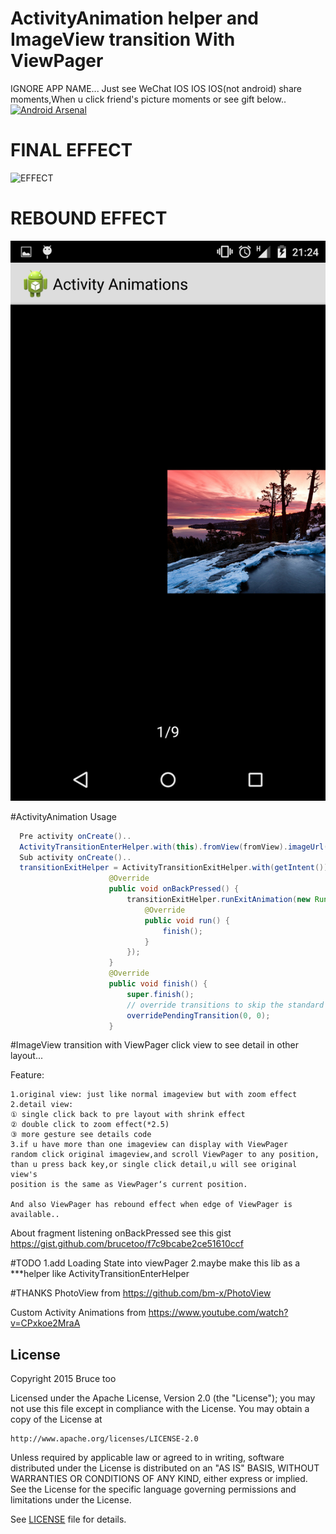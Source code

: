 # ActivityAnimation helper and ImageView transition With ViewPager
IGNORE APP NAME...
Just see WeChat IOS IOS IOS(not android) share moments,When u click friend's picture moments
or see gift below..
[![Android Arsenal](https://img.shields.io/badge/Android%20Arsenal-ActivityAnimation-green.svg?style=flat)](https://android-arsenal.com/details/1/2573)
# FINAL EFFECT
![EFFECT](./show.gif)

# REBOUND EFFECT
![REBOUND](./rebound.png)

#ActivityAnimation Usage
```java
  Pre activity onCreate()..
  ActivityTransitionEnterHelper.with(this).fromView(fromView).imageUrl(imgUrl).start(Test.class);
  Sub activity onCreate()..
  transitionExitHelper = ActivityTransitionExitHelper.with(getIntent()).toView(mImageView).background(mBackgroudnView).start(savedInstanceState);
                      @Override
                      public void onBackPressed() {
                          transitionExitHelper.runExitAnimation(new Runnable() {
                              @Override
                              public void run() {
                                  finish();
                              }
                          });
                      }
                      @Override
                      public void finish() {
                          super.finish();
                          // override transitions to skip the standard window animations
                          overridePendingTransition(0, 0);
                      }
```

#ImageView transition with ViewPager
 click view to see detail in other layout...

 Feature:

    1.original view: just like normal imageview but with zoom effect
    2.detail view:
    ① single click back to pre layout with shrink effect
    ② double click to zoom effect(*2.5)
    ③ more gesture see details code
    3.if u have more than one imageview can display with ViewPager
    random click original imageview,and scroll ViewPager to any position,
    than u press back key,or single click detail,u will see original view's
    position is the same as ViewPager‘s current position.

    And also ViewPager has rebound effect when edge of ViewPager is available..

About fragment listening onBackPressed
see this gist https://gist.github.com/brucetoo/f7c9bcabe2ce51610ccf

#TODO
 1.add Loading State into viewPager
 2.maybe make this lib as a ***helper like ActivityTransitionEnterHelper

#THANKS
PhotoView from https://github.com/bm-x/PhotoView

Custom Activity Animations from https://www.youtube.com/watch?v=CPxkoe2MraA

## License

Copyright 2015 Bruce too

Licensed under the Apache License, Version 2.0 (the "License");
you may not use this file except in compliance with the License.
You may obtain a copy of the License at

    http://www.apache.org/licenses/LICENSE-2.0

Unless required by applicable law or agreed to in writing, software
distributed under the License is distributed on an "AS IS" BASIS,
WITHOUT WARRANTIES OR CONDITIONS OF ANY KIND, either express or implied.
See the License for the specific language governing permissions and
limitations under the License.

See [LICENSE](LICENSE) file for details.
